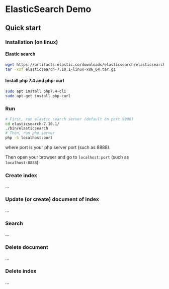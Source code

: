 # ElasticSearch Demo

## Quick start

### Installation (on linux)

#### Elastic search


```bash
wget https://artifacts.elastic.co/downloads/elasticsearch/elasticsearch-7.10.1-linux-x86_64.tar.gz
tar -xzf elasticsearch-7.10.1-linux-x86_64.tar.gz
```


#### Install php 7.4 and php-curl

```bash
sudo apt install php7.4-cli
sudo apt-get install php-curl
```

### Run

```bash
# First, run elastic search server (default on port 9200)
cd elasticsearch-7.10.1/
./bin/elasticsearch
# Then, run php server
php -S localhost:port
```
where port is your php server port (such as 8888).

Then open your browser and go to `localhost:port` (such as `localhost:8888`).

### Create index

...

### Update (or create) document of index

...

### Search

...

### Delete document

...

### Delete index

...